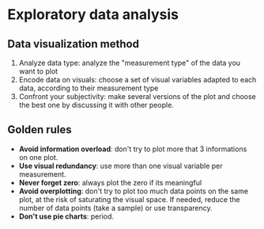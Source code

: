 # Exploratory data analysis

## Data visualization method

1. Analyze data type: analyze the "measurement type" of the data you want to plot
2. Encode data on visuals: choose a set of visual variables adapted to each data, according to their measurement type
3. Confront your subjectivity: make several versions of the plot and choose the best one by discussing it with other people.

## Golden rules

- **Avoid information overload**: don't try to plot more that 3 informations on one plot.
- **Use visual redundancy**: use more than one visual variable per measurement.
- **Never forget zero**: always plot the zero if its meaningful
- **Avoid overplotting**: don't try to plot too much data points on the same plot, at the risk of saturating the visual space. If needed, reduce the number of data points (take a sample) or use transparency.
- **Don't use pie charts**: period.
